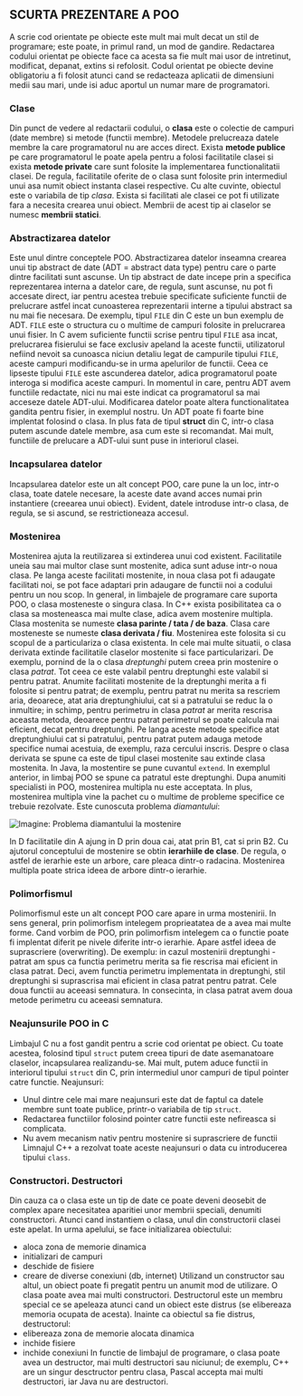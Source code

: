 ## SCURTA PREZENTARE A POO
A scrie cod orientate pe obiecte este mult mai mult decat un stil de programare; este poate, in primul rand, un mod de gandire. Redactarea codului orientat pe obiecte face ca acesta sa fie mult mai usor de intretinut, modificat, depanat, extins si refolosit.
Codul orientat pe obiecte devine obligatoriu a fi folosit atunci cand se redacteaza aplicatii de dimensiuni medii sau mari, unde isi aduc aportul un numar mare de programatori. 

### Clase
Din punct de vedere al redactarii codului, o **clasa** este o colectie de campuri (date membre) si metode (functii membre). Metodele prelucreaza datele membre la care programatorul nu are acces direct.
Exista **metode publice** pe care programatorul le poate apela pentru a folosi facilitatile clasei si exista **metode private** care sunt folosite la implementarea functionalitatii clasei.
De regula, facilitatile oferite de o clasa sunt folosite prin intermediul unui asa numit obiect instanta clasei respective. Cu alte cuvinte, obiectul este o variabila de tip *clasa*.
Exista si facilitati ale clasei ce pot fi utilizate fara a necesita crearea unui obiect. Membrii de acest tip ai claselor se numesc **membrii statici**. 

### Abstractizarea datelor
Este unul dintre conceptele POO. Abstractizarea datelor inseamna crearea unui tip abstract de date (ADT = abstract data type) pentru care o parte dintre facilitati sunt ascunse. Un tip abstract de date incepe prin a specifica reprezentarea interna a datelor care, de regula, sunt ascunse, nu pot fi accesate direct, iar pentru acestea trebuie specificate suficiente functii de prelucrare astfel incat cunoasterea reprezentarii interne a tipului abstract sa nu mai fie necesara.
De exemplu, tipul ```FILE``` din C este un bun exemplu de ADT. ```FILE``` este o structura cu o multime de campuri folosite in prelucrarea unui fisier. In C avem suficiente functii scrise pentru tipul ```FILE``` asa incat, prelucrarea fisierului se face exclusiv apeland la aceste functii, utilizatorul nefiind nevoit sa cunoasca niciun detaliu legat de campurile tipului ```FILE```, aceste campuri modificandu-se in urma apelurilor de functii. Ceea ce lipseste tipului ```FILE``` este ascunderea datelor, adica programatorul poate interoga si modifica aceste campuri. 
In momentul in care, pentru ADT avem functiile redactate, nici nu mai este indicat ca programatorul sa mai acceseze datele ADT-ului. Modificarea datelor poate altera functionalitatea gandita pentru fisier, in exemplul nostru.
Un ADT poate fi foarte bine implentat folosind o clasa. In plus fata de tipul **struct** din C, intr-o clasa putem ascunde datele membre, asa cum este si recomandat. Mai mult, functiile de prelucare a ADT-ului sunt puse in interiorul clasei.

### Incapsularea datelor
Incapsularea datelor este un alt concept POO, care pune la un loc, intr-o clasa, toate datele necesare, la aceste date avand acces numai prin instantiere (creearea unui obiect). Evident, datele introduse intr-o clasa, de regula, se si ascund, se restrictioneaza accesul. 

### Mostenirea
Mostenirea ajuta la reutilizarea si extinderea unui cod existent. Facilitatile uneia sau mai multor clase sunt mostenite, adica sunt aduse intr-o noua clasa. Pe langa aceste facilitati mostenite, in noua clasa pot fi adaugate facilitati noi, se pot face adaptari prin adaugare de functii noi a codului pentru un nou scop. 
In general, in limbajele de programare care suporta POO, o clasa mosteneste o singura clasa. In C++ exista posibilitatea ca o clasa sa mosteneasca mai multe clase, adica avem mostenire multipla. 
Clasa mostenita se numeste **clasa parinte / tata / de baza**. Clasa care mosteneste se numeste **clasa derivata / fiu**.
Mostenirea este folosita si cu scopul de a particulariza o clasa existenta. In cele mai multe situatii, o clasa derivata extinde facilitatile claselor mostenite si face particularizari. 
De exemplu, pornind de la o clasa *dreptunghi* putem creea prin mostenire o clasa *patrat*. Tot ceea ce este valabil pentru dreptunghi este valabil si pentru patrat. Anumite facilitati mostenite de la dreptunghi merita a fi folosite si pentru patrat; de exemplu, pentru patrat nu merita sa rescriem aria, deoarece, atat aria dreptunghiului, cat si a patratului se reduc la o inmultire; in schimp, pentru perimetru in clasa *patrat* ar merita rescrisa aceasta metoda, deoarece pentru patrat perimetrul se poate calcula mai eficient, decat pentru dreptunghi. Pe langa aceste metode specifice atat dreptunghiului cat si patratului, pentru patrat putem adauga metode specifice numai acestuia, de exemplu, raza cercului inscris.
Despre o clasa derivata se spune ca este de tipul clasei mostenite sau extinde clasa mostenita. In Java, la mostentire se pune cuvantul ```extend```. 
In exemplul anterior, in limbaj POO se spune ca patratul este dreptunghi. 
Dupa anumiti specialisti in POO, mostenirea multipla nu este acceptata. In plus, mostenirea multipla vine la pachet cu o multime de probleme specifice ce trebuie rezolvate.
Este cunoscuta problema *diamantului*:

![Imagine: Problema diamantului la mostenire](https://cdn.discordapp.com/attachments/788436277388247050/959124942614581248/problema_diamantului_mostenire.png)

In D facilitatile din A ajung in D prin doua cai, atat prin B1, cat si prin B2.
Cu ajutorul conceptului de mostenire se obtin **ierarhiile de clase**. De regula, o astfel de ierarhie este un arbore, care pleaca dintr-o radacina. Mostenirea multipla poate strica ideea de arbore dintr-o ierarhie.

### Polimorfismul
Polimorfismul este un alt concept POO care apare in urma mostenirii. In sens general, prin polimorfism intelegem proprieatatea de a avea mai multe forme. Cand vorbim de POO, prin polimorfism intelegem ca o functie poate fi implentat diferit pe nivele diferite intr-o ierarhie. Apare astfel ideea de suprascriere (overwriting). 
De exemplu: in cazul mostenirii dreptunghi - patrat am spus ca functia perimetru merita sa fie rescrisa mai eficient in clasa patrat. Deci, avem functia perimetru implementata in dreptunghi, stil dreptunghi si suprascrisa mai eficient in clasa patrat pentru patrat. Cele doua functii au aceeasi semnatura. In consecinta, in clasa patrat avem doua metode perimetru cu aceeasi semnatura.

### Neajunsurile POO in C
Limbajul C nu a fost gandit pentru a scrie cod orientat pe obiect. Cu toate acestea, folosind tipul ```struct``` putem creea tipuri de date asemanatoare claselor, incapsularea realizandu-se. Mai mult, putem aduce functii in interiorul tipului ```struct``` din C, prin intermediul unor campuri de tipul pointer catre functie.
Neajunsuri:
- Unul dintre cele mai mare neajunsuri este dat de faptul ca datele membre sunt toate publice, printr-o variabila de tip ```struct```.
- Redactarea functiilor folosind pointer catre functii este nefireasca si complicata.
- Nu avem mecanism nativ pentru mostenire si suprascriere de functii
Limnajul C++ a rezolvat toate aceste neajunsuri o data cu introducerea tipului ```class```.

### Constructori. Destructori
Din cauza ca o clasa este un tip de date ce poate deveni deosebit de complex apare necesitatea aparitiei unor membrii speciali, denumiti constructori. Atunci cand instantiem o clasa, unul din constructorii clasei este apelat. In urma apelului, se face initializarea obiectului:
- aloca zona de memorie dinamica
- initializari de campuri
- deschide de fisiere
- creare de diverse conexiuni (db, internet)
Utilizand un constructor sau altul, un obiect poate fi pregatit pentru un anumit mod de utilizare. O clasa poate avea mai multi constructori. 
Destructorul este un membru special ce se apeleaza atunci cand un obiect este distrus (se elibereaza memoria ocupata de acesta). Inainte ca obiectul sa fie distrus, destructorul:
- elibereaza zona de memorie alocata dinamica
- inchide fisiere
- inchide conexiuni
In functie de limbajul de programare, o clasa poate avea un destructor, mai multi destructori sau niciunul; de exemplu, C++ are un singur desctructor pentru clasa, Pascal accepta mai multi destructori, iar Java nu are destructori.